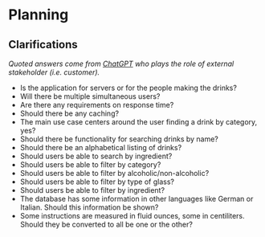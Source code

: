 # Planning

## Clarifications
*Quoted answers come from [ChatGPT](https://chat.openai.com/) who plays the role of external stakeholder (i.e. customer).*

- Is the application for servers or for the people making the drinks?
- Will there be multiple simultaneous users?
- Are there any requirements on response time?
- Should there be any caching?
- The main use case centers around the user finding a drink by category, yes?
- Should there be functionality for searching drinks by name?
- Should there be an alphabetical listing of drinks?
- Should users be able to search by ingredient?
- Should users be able to filter by category?
- Should users be able to filter by alcoholic/non-alcoholic?
- Should users be able to filter by type of glass?
- Should users be able to filter by ingredient?
- The database has some information in other languages like German or Italian. Should this information be shown?
- Some instructions are measured in fluid ounces, some in centiliters. Should they be converted to all be one or the other?
